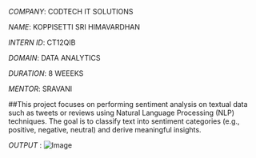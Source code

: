 *COMPANY*: CODTECH IT SOLUTIONS

*NAME*: KOPPISETTI SRI HIMAVARDHAN

*INTERN ID*: CT12QIB

*DOMAIN*: DATA ANALYTICS

*DURATION*: 8 WEEEKS

*MENTOR*: SRAVANI 

##This project focuses on performing sentiment analysis on textual data such as tweets or reviews using Natural Language Processing (NLP) techniques. The goal is to classify text into sentiment categories (e.g., positive, negative, neutral) and derive meaningful insights.

*OUTPUT* : ![Image](https://github.com/user-attachments/assets/50f4956d-01a3-4776-a24d-7a0f0b8ae77c)

